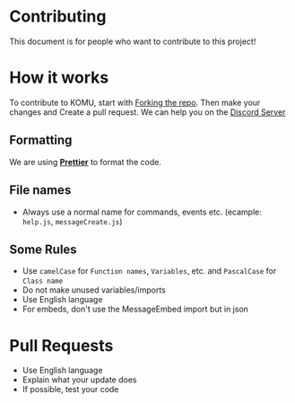 # Contributing
This document is for people who want to contribute to this project!

# How it works
To contribute to KOMU, start with [Forking the repo](https://github.com/KomuBotDeveloppement/komu/fork).
Then make your changes and Create a pull request.
We can help you on the [Discord Server](https://komu.vn/discord)

## Formatting
We are using **[Prettier](https://prettier.io)** to format the code.

## File names
- Always use a normal name for commands, events etc. (ecample: `help.js`, `messageCreate.js`)

## Some Rules
- Use `camelCase` for `Function names`, `Variables`, etc. and `PascalCase` for `Class name`
- Do not make unused variables/imports
- Use English language
- For embeds, don't use the MessageEmbed import but in json

# Pull Requests
- Use English language
- Explain what your update does
- If possible, test your code
